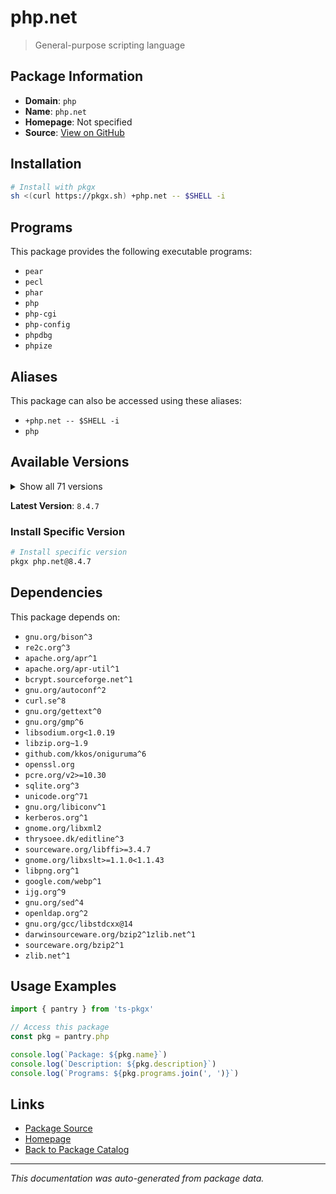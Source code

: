 # php.net

> General-purpose scripting language

## Package Information

- **Domain**: `php`
- **Name**: `php.net`
- **Homepage**: Not specified
- **Source**: [View on GitHub](https://github.com/pkgxdev/pantry/tree/main/projects/php.net/package.yml)

## Installation

```bash
# Install with pkgx
sh <(curl https://pkgx.sh) +php.net -- $SHELL -i
```

## Programs

This package provides the following executable programs:

- `pear`
- `pecl`
- `phar`
- `php`
- `php-cgi`
- `php-config`
- `phpdbg`
- `phpize`

## Aliases

This package can also be accessed using these aliases:

- `+php.net -- $SHELL -i`
- `php`

## Available Versions

<details>
<summary>Show all 71 versions</summary>

- `8.4.7`, `8.4.6`, `8.4.5`, `8.4.4`, `8.4.3`
- `8.4.2`, `8.4.1`, `8.4.0`, `8.3.21`, `8.3.20`
- `8.3.19`, `8.3.18`, `8.3.17`, `8.3.16`, `8.3.15`
- `8.3.14`, `8.3.13`, `8.3.12`, `8.3.11`, `8.3.10`
- `8.3.9`, `8.3.8`, `8.3.7`, `8.3.6`, `8.3.5`
- `8.3.4`, `8.3.3`, `8.3.2`, `8.3.1`, `8.3.0`
- `8.2.28`, `8.2.27`, `8.2.26`, `8.2.25`, `8.2.24`
- `8.2.23`, `8.2.22`, `8.2.21`, `8.2.20`, `8.2.19`
- `8.2.18`, `8.2.17`, `8.2.16`, `8.2.15`, `8.2.14`
- `8.2.13`, `8.2.12`, `8.2.11`, `8.2.10`, `8.2.9`
- `8.2.8`, `8.2.7`, `8.2.6`, `8.2.5`, `8.1.32`
- `8.1.31`, `8.1.30`, `8.1.29`, `8.1.28`, `8.1.27`
- `8.1.26`, `8.1.25`, `8.1.24`, `8.1.23`, `8.1.22`
- `8.1.21`, `8.1.20`, `8.1.18`, `8.0.30`, `8.0.28`
- `7.4.33`

</details>

**Latest Version**: `8.4.7`

### Install Specific Version

```bash
# Install specific version
pkgx php.net@8.4.7
```

## Dependencies

This package depends on:

- `gnu.org/bison^3`
- `re2c.org^3`
- `apache.org/apr^1`
- `apache.org/apr-util^1`
- `bcrypt.sourceforge.net^1`
- `gnu.org/autoconf^2`
- `curl.se^8`
- `gnu.org/gettext^0`
- `gnu.org/gmp^6`
- `libsodium.org<1.0.19`
- `libzip.org~1.9`
- `github.com/kkos/oniguruma^6`
- `openssl.org`
- `pcre.org/v2>=10.30`
- `sqlite.org^3`
- `unicode.org^71`
- `gnu.org/libiconv^1`
- `kerberos.org^1`
- `gnome.org/libxml2`
- `thrysoee.dk/editline^3`
- `sourceware.org/libffi>=3.4.7`
- `gnome.org/libxslt>=1.1.0<1.1.43`
- `libpng.org^1`
- `google.com/webp^1`
- `ijg.org^9`
- `gnu.org/sed^4`
- `openldap.org^2`
- `gnu.org/gcc/libstdcxx@14`
- `darwinsourceware.org/bzip2^1zlib.net^1`
- `sourceware.org/bzip2^1`
- `zlib.net^1`

## Usage Examples

```typescript
import { pantry } from 'ts-pkgx'

// Access this package
const pkg = pantry.php

console.log(`Package: ${pkg.name}`)
console.log(`Description: ${pkg.description}`)
console.log(`Programs: ${pkg.programs.join(', ')}`)
```

## Links

- [Package Source](https://github.com/pkgxdev/pantry/tree/main/projects/php.net/package.yml)
- [Homepage](#)
- [Back to Package Catalog](../package-catalog.md)

---

*This documentation was auto-generated from package data.*

